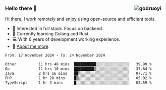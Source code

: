 ### Hello there 👋 <img align="right" src="https://github-readme-stats.vercel.app/api?username=godruoyi&show_icons=true" alt="godruoyi" />

Hi there, I work remotely and enjoy using open-source and efficient tools.

- 🔭 Interested in full stack. Focus on backend.
- 🌱 Currently learning Golang and Rust.
- 💻 With 6 years of development working experience.
- 👒 [About me more](https://godruoyi.com/posts/about-godruoyi).



<!--START_SECTION:waka-->

```txt
From: 17 November 2024 - To: 24 November 2024

Other          11 hrs 48 mins  ██████████░░░░░░░░░░░░░░░   39.99 %
Go             11 hrs 10 mins  █████████▒░░░░░░░░░░░░░░░   37.84 %
Java           2 hrs 16 mins   ██░░░░░░░░░░░░░░░░░░░░░░░   07.71 %
PHP            1 hr 28 mins    █▒░░░░░░░░░░░░░░░░░░░░░░░   05.02 %
TypeScript     1 hr 3 mins     █░░░░░░░░░░░░░░░░░░░░░░░░   03.59 %
```

<!--END_SECTION:waka-->
